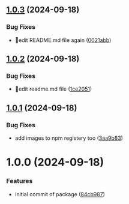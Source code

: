 ## [1.0.3](https://github.com/pooulad/treeway/compare/v1.0.2...v1.0.3) (2024-09-18)


### Bug Fixes

* 🌴edit README.md file again ([0021abb](https://github.com/pooulad/treeway/commit/0021abb7c35c378acc51b09bbf992c2c8a565ca4))

## [1.0.2](https://github.com/pooulad/treeway/compare/v1.0.1...v1.0.2) (2024-09-18)


### Bug Fixes

* 🚀edit readme.md file ([1ce2051](https://github.com/pooulad/treeway/commit/1ce2051a5e61bd66fec0938f5a539b4608279e2c))

## [1.0.1](https://github.com/pooulad/treeway/compare/v1.0.0...v1.0.1) (2024-09-18)


### Bug Fixes

* add images to npm registery too ([3aa9b83](https://github.com/pooulad/treeway/commit/3aa9b8358034e6d1665f72abc63d41a6e91e637b))

# 1.0.0 (2024-09-18)


### Features

* initial commit of package ([84cb987](https://github.com/pooulad/treeway/commit/84cb987c3e44f17355ff39fd924e0665537f65ad))
